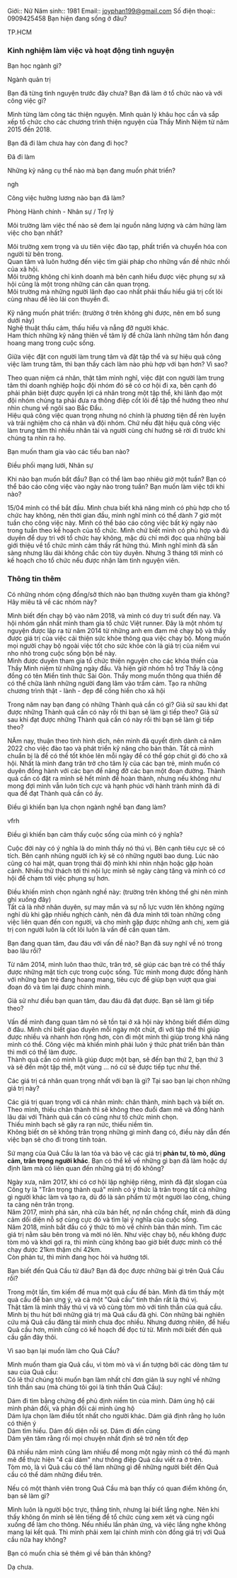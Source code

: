 Giới:: Nữ
Năm sinh:: 1981
Email:: joyphan199@gmail.com
Số điện thoại:: 0909425458
Bạn hiện đang sống ở đâu?

TP.HCM

### Kinh nghiệm làm việc và hoạt động tình nguyện

Bạn học ngành gì?

Ngành quản trị

Bạn đã từng tình nguyện trước đây chưa? Bạn đã làm ở tổ chức nào và với công việc gì?

Mình từng làm công tác thiện nguyện. Mình quản lý khâu học cần và sắp xếp tổ chức cho các chương trình thiện nguyện của Thầy Minh Niệm từ năm 2015 đến 2018.

Bạn đã đi làm chưa hay còn đang đi học?

Đã đi làm

Những kỹ năng cụ thể nào mà bạn đang muốn phát triển?

ngh

Công việc hưởng lương nào bạn đã làm?

Phòng Hành chính - Nhân sự / Trợ lý

Môi trường làm việc thế nào sẽ đem lại nguồn năng lượng và cảm hứng làm việc cho bạn nhất?

Môi trường xem trọng và ưu tiên việc đào tạp, phất triển và chuyển hóa con người từ bên trong.  
Quan tâm và luôn hướng đến việc tìm giải pháp cho những vấn đề nhức nhối của xã hội.  
Môi trường không chỉ kinh doanh mà bên cạnh hiểu được việc phụng sự xã hội cũng là một trong những cán cân quan trọng.  
Môi trường mà những người lãnh đạo cao nhất phải thấu hiểu giá trị cốt lõi cùng nhau để lèo lái con thuyền đi.  
  
Kỹ năng muốn phát triển: (trường ở trên không ghi được, nên em bổ sung dưới này)  
Nghệ thuật thấu cảm, thấu hiểu và nẫng đỡ người khác.  
Ham thích những kỹ năng thiên về tâm lý để chữa lành những tâm hồn đang hoang mang trong cuộc sống.

Giữa việc đặt con người làm trung tâm và đặt tập thể và sự hiệu quả công việc làm trung tâm, thì bạn thấy cách làm nào phù hợp với bạn hơn? Vì sao?

Theo quan niệm cá nhân, thật tâm mình nghĩ, việc đặt con người làm trung tâm thì doanh nghiệp hoặc đội nhóm đó sẽ có cơ hội đi xa, bên cạnh đó phải phân biệt được quyền lợi cá nhân trong một tập thể, khi lãnh đạo một đội nhóm chúng ta phải đưa ra thông điệp cốt lõi để tập thể hướng theo như nhìn chung về ngôi sao Bắc Đẩu.  
Hiệu quả công việc quan trọng nhưng nó chính là phương tiện để rèn luyện và trải nghiệm cho cá nhân và đội nhóm. Chứ nếu đặt hiệu quả công việc làm trung tâm thì nhiều nhân tài và người cùng chí hướng sẽ rời đi trước khi chúng ta nhìn ra họ.

Bạn muốn tham gia vào các tiểu ban nào?

Điều phối mạng lưới, Nhân sự

Khi nào bạn muốn bắt đầu? Bạn có thể làm bao nhiêu giờ một tuần? Bạn có thể báo cáo công việc vào ngày nào trong tuần? Bạn muốn làm việc tới khi nào?

15/04 mình có thể bắt đầu. Mình chưa biết khả năng mình có phù hợp cho tổ chức hay không, nên thời gian đầu, mình nghĩ mình có thể dành 7 giờ một tuần cho công việc này. Mình có thể báo cáo công việc bất kỳ ngày nào trong tuần theo kế hoạch của tổ chức. Mình chứ biết mình có phù hợp và đủ duyên để duy trì với tổ chức hay không, mặc dù chỉ mới đọc qua những bài giới thiệu về tổ chức mình cảm thấy rất hứng thú. Mình nghĩ mình đã sẵn sàng nhưng lâu dài không chắc còn tùy duyên. Nhưng 3 tháng tới mình có kế hoạch cho tổ chức nếu được nhận làm tình nguyện viên.

### Thông tin thêm

Có những nhóm cộng đồng/sở thích nào bạn thường xuyên tham gia không? Hãy miêu tả về các nhóm này?

Mình biết đến chạy bộ vào năm 2018, và mình có duy trì suốt đến nay. Và hội nhóm gần nhất mình tham gia tổ chức Việt runner. Đây là một nhóm tự nguyện được lập ra từ năm 2014 từ những anh em đam mê chạy bộ và thấy được giá trị của việc cải thiện sức khỏe thông qua việc chạy bộ. Mong muốn mọi người chạy bộ ngoài việc tốt cho sức khỏe còn là giá trị của niềm vui nho nhỏ trong cuộc sống bộn bề này.  
Mình được duyên tham gia tổ chức thiện nguyện cho các khóa thiền của Thầy Minh niệm từ những ngày đầu. Và hiện giờ nhóm hỗ trợ Thầy là cộng đồng có tên Miền tỉnh thức Sài Gòn. Thầy mong muốn thông qua thiền để có thể chữa lành những người đang lâm vào trầm cảm. Tạo ra những chương trình thật - lành - đẹp để cống hiến cho xã hội

Trong năm nay bạn đang có những Thành quả cần có gì? Giả sử sau khi đạt được những Thành quả cần có này rồi thì bạn sẽ làm gì tiếp theo? Giả sử sau khi đạt được những Thành quả cần có này rồi thì bạn sẽ làm gì tiếp theo?

NĂm nay, thuận theo tình hình dịch, nên mình đã quyết định dành cả năm 2022 cho việc đào tạo và phát triển kỹ năng cho bản thân. Tất cả mình chuẩn bị là để có thể tốt khỏe lên mỗi ngày để có thể góp chút gì đó cho xã hội. Nhất là mình đang trăn trở cho tâm lý của các bạn trẻ, mình muốn có duyên đồng hành với các bạn để nâng đỡ các bạn một đoạn đường. Thành quả cần có đặt ra mình sẽ hết mình để hoàn thành, nhưng nếu không như mong đợi mình vẫn luôn tích cực và hạnh phúc với hành trành mình đã đi qua để đạt Thành quả cần có ấy.

Điều gì khiến bạn lựa chọn ngành nghề bạn đang làm?

vfrh

Điều gì khiến bạn cảm thấy cuộc sống của mình có ý nghĩa?

Cuộc đời này có ý nghĩa là do mình thấy nó thú vị. Bên cạnh tiêu cực sẽ có tích. Bên cạnh nhũng người ích kỷ sẽ có những người bao dung. Lúc nào cũng có hai mặt, quan trọng thái độ mình khi nhìn nhận hoặc gặp hoàn cảnh. Nhiều thử thách tới thì nội lực mình sẽ ngày càng tăng và mình có cơ hội để chạm tới việc phụng sự hơn.  
  
Điều khiến mình chọn ngành nghề này: (trường trên không thể ghi nên mình ghi xuống đây)  
Tất cả là nhờ nhân duyên, sự may mắn và sự nỗ lực vươn lên không ngừng nghỉ dù khi gặp nhiều nghịch cảnh, nên đã đưa mình tới toàn những công việc liên quan đến con người, và cho mình gặp được những anh chị, xem giá trị con người luôn là cốt lõi luôn là vấn đề cần quan tâm.

Bạn đang quan tâm, đau đáu với vấn đề nào? Bạn đã suy nghĩ về nó trong bao lâu rồi?

Từ năm 2014, mình luôn thao thức, trăn trở, sẽ giúp các bạn trẻ có thể thấy được những mặt tích cực trong cuộc sống. Tức mình mong được đồng hành với những bạn trẻ đang hoang mang, tiêu cực để giúp bạn vượt qua giai đoạn đó và tìm lại được chính mình.

Giả sử như điều bạn quan tâm, đau đáu đã đạt được. Bạn sẽ làm gì tiếp theo?

Vấn đề mình đang quan tâm nó sẽ tồn tại ở xã hội này không biết điểm dừng ở đâu. Minh chỉ biết giao duyên mỗi ngày một chút, đi với tập thể thì giúp được nhiều và nhanh hơn rộng hơn, còn đi một mình thì giúp trong khả năng mình có thể. Công việc mà khiến mình phải luôn ý thức phát triển bản thân thì mới có thể làm được.  
Thành quả cần có mình là giúp được một bạn, sẽ đến bạn thứ 2, bạn thứ 3 và sẽ đến một tập thể, một vùng ... nó cứ sẽ được tiếp tục như thế.

Các giá trị cá nhân quan trọng nhất với bạn là gì? Tại sao bạn lại chọn những giá trị này?

Các giá trị quan trọng với cá nhân mình: chân thành, minh bạch và biết ơn.  
Theo mình, thiếu chân thành thì sẽ không theo đuổi đam mê và đồng hành lâu dài với Thành quả cần có cũng như tổ chức mình chọn.  
Thiếu minh bạch sẽ gây ra rạn nức, thiếu niềm tin.  
Không biết ơn sẽ không trân trọng những gì mình đang có, điều này dẫn đến việc bạn sẽ cho đi trong tính toán.

Sứ mạng của Quả Cầu là lan tỏa và bảo vệ các giá trị **phản tư, tò mò, dũng cảm, trân trọng người khác**. Bạn có thể kể về những gì bạn đã làm hoặc dự định làm mà có liên quan đến những giá trị đó không?

Ngày xưa, năm 2017, khi có cơ hội lập nghiệp riêng, mình đã đặt slogan của Công ty là "Trân trọng thành quả" mình có ý thức là trân trọng tất cả những gì người khác làm và tạo ra, dù đó là sản phẩm từ một người lao công, chúng ta càng nên trân trọng.  
Năm 2017, mình phá sản, nhà cửa bán hết, nợ nần chồng chất, mình đã dũng cảm dối diện nỗ sợ cùng cực đó và tìm lại ý nghĩa của cuộc sống.  
Năm 2018, mình bắt đầu có ý thức tò mò về chính bản thân mình. Tìm các giá trị nằm sâu bên trong và mời nó lên. Như việc chạy bộ, nếu không được tòm mò và khơi gợi ra, thì mình cũng không bao giờ biết được mình có thể chạy được 21km thậm chí 42km.  
Còn phản tư, thì mình đang học hỏi và hướng tới.

Bạn biết đến Quả Cầu từ đâu? Bạn đã đọc được những bài gì trên Quả Cầu rồi?

Trong một lần, tìm kiếm để mua một quả cầu đế bàn. Mình đã tìm thấy một quả cầu để bàn ưng ý, và cả một "Quả cầu" tinh thần rất là thú vị.  
Thật tâm là mình thấy thú vị và vô cùng tòm mò với tinh thần của quả cầu. Mình bị thu hút bởi những giá trị mà Quả cầu đã ghi. Còn những bài nghiên cứu mà Quả cầu đăng tải mình chưa đọc nhiều. Nhưng đương nhiên, để hiểu Quả cầu hơn, mình cũng có kế hoạch để đọc từ từ. Mình mới biết đến quả cầu gần đây thôi.

Vì sao bạn lại muốn làm cho Quả Cầu?

Mình muốn tham gia Quả cầu, vì tòm mò và vì ấn tượng bởi các dòng tâm tư sau của Quả cầu:  
Có lẽ thứ chúng tôi muốn bạn làm nhất chỉ đơn giản là suy nghĩ về những tinh thần sau (mà chúng tôi gọi là tinh thần Quả Cầu):  
  
Dám đi tìm bằng chứng để phủ định niềm tin của mình. Dám ủng hộ cái mình phản đối, và phản đối cái mình ủng hộ  
Dám lựa chọn làm điều tốt nhất cho người khác. Dám giả định rằng họ luôn có thiện ý  
Dám tìm hiểu. Dám đối diện nỗi sợ. Dám đi đến cùng  
Dám yên tâm rằng rồi mọi chuyện nhất định sẽ trở nên tốt đẹp  
  
Đã nhiều năm mình cũng làm nhiều để mong một ngày mình có thể đủ mạnh mẽ để thực hiện "4 cái dám" như thông điệp Quả cầu viết ra ở trên.  
Tòm mò, là vì Quả cầu có thể làm những gì để những người biết đến Quả cầu có thể dám những điều trên.

Nếu có một thành viên trong Quả Cầu mà bạn thấy có quan điểm không ổn, bạn sẽ làm gì?

Mình luôn là người bộc trực, thẳng tính, nhưng lại biết lắng nghe. Nên khi thấy không ổn mình sẽ lên tiếng để tổ chức cùng xem xét và cùng ngồi xuống để làm cho thông. Nếu nhiều lần phản ứng, và việc lắng nghe không mang lại kết quả. Thì mình phải xem lại chính mình còn đồng giá trị với Quả cầu nữa hay không?

Bạn có muốn chia sẻ thêm gì về bản thân không?

Dạ chưa.
